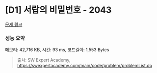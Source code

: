 # [D1] 서랍의 비밀번호 - 2043 

[문제 링크](https://swexpertacademy.com/main/code/problem/problemDetail.do?contestProbId=AV5QJ_8KAx8DFAUq) 

### 성능 요약

메모리: 42,716 KB, 시간: 93 ms, 코드길이: 1,553 Bytes



> 출처: SW Expert Academy, https://swexpertacademy.com/main/code/problem/problemList.do